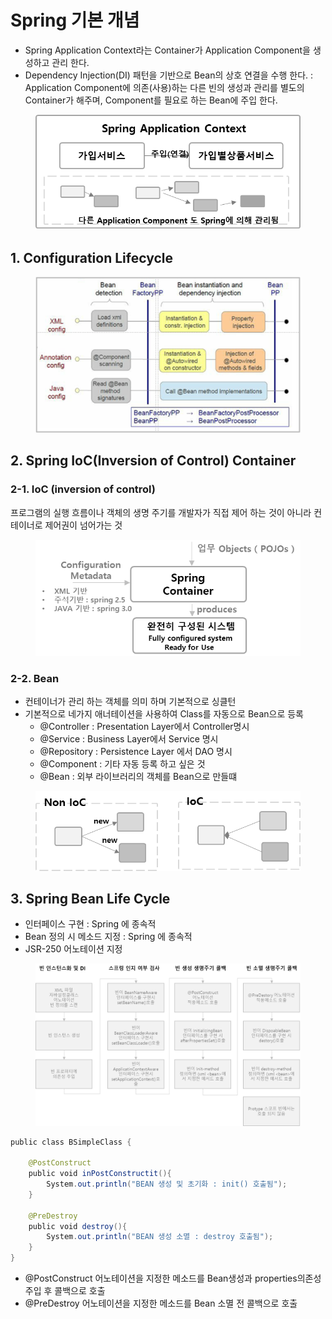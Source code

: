 # Spring 기본 개념

* Spring Application Context라는 Container가 Application Component을 생성하고 관리 한다.&#x20;
* Dependency Injection(DI) 패턴을 기반으로 Bean의 상호 연결을 수행 한다. : Application Component에 의존(사용)하는 다른 빈의 생성과 관리를 별도의 Container가 해주며, Component를 필요로 하는 Bean에 주입 한다.

<figure><img src="../.gitbook/assets/image (10).png" alt="" width="521"><figcaption></figcaption></figure>

## 1. Configuration Lifecycle

<figure><img src="../.gitbook/assets/image (11).png" alt="" width="479"><figcaption></figcaption></figure>

## 2. Spring IoC(Inversion of Control) Container

### 2-1. IoC (inversion of control)&#x20;

프로그램의 실행 흐름이나 객체의 생명 주기를 개발자가 직접 제어 하는 것이 아니라 컨테이너로 제어권이 넘어가는 것

<figure><img src="../.gitbook/assets/image (13).png" alt="" width="456"><figcaption></figcaption></figure>

### 2-2. Bean&#x20;

* 컨테이너가 관리 하는 객체를 의미 하며 기본적으로 싱클턴
* 기본적으로 네가지 애너테이션을 사용하여 Class를 자동으로 Bean으로 등록
  * @Controller : Presentation Layer에서 Controller명시&#x20;
  * @Service : Business Layer에서 Service 명시&#x20;
  * @Repository : Persistence Layer 에서 DAO 명시&#x20;
  * @Component : 기타 자동 등록 하고 싶은 것
  * &#x20;@Bean : 외부 라이브러리의 객체를 Bean으로 만들떄

<figure><img src="../.gitbook/assets/image (14).png" alt="" width="544"><figcaption></figcaption></figure>

## 3. Spring Bean Life Cycle

* 인터페이스 구현 : Spring 에 종속적&#x20;
* Bean 정의 시 메소드 지정 : Spring 에 종속적&#x20;
* JSR-250 어노테이션 지정

<figure><img src="../.gitbook/assets/image (183).png" alt=""><figcaption></figcaption></figure>

```java
public class BSimpleClass {
    
    @PostConstruct
    public void inPostConstructit(){
        System.out.println("BEAN 생성 및 초기화 : init() 호출됨");
    }
 
    @PreDestroy
    public void destroy(){
        System.out.println("BEAN 생성 소멸 : destroy 호출됨");
    }
}

```

* @PostConstruct 어노테이션을 지정한 메소드를 Bean생성과 properties의존성 주입 후 콜백으로 호출
* @PreDestroy 어노테이션을 지정한 메소드를 Bean 소멸 전 콜백으로 호출
